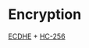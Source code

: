 # Encryption

[ECDHE](https://en.wikipedia.org/wiki/Elliptic_curve_Diffie–Hellman) + [HC-256](https://en.wikipedia.org/wiki/HC-256)

